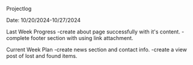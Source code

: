 Projectlog

Date: 10/20/2024-10/27/2024

Last Week Progress
-create about page successfully with it's content.
-complete footer section with using link attachment.
 

Current Week Plan
-create news section and contact info.
-create a view post of lost and found items.




